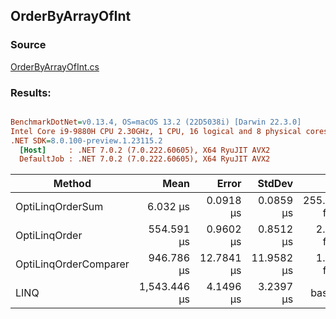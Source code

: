 ﻿## OrderByArrayOfInt

### Source
[OrderByArrayOfInt.cs](../../src/StructLinq.Benchmark/OrderByArrayOfInt.cs)

### Results:
``` ini

BenchmarkDotNet=v0.13.4, OS=macOS 13.2 (22D5038i) [Darwin 22.3.0]
Intel Core i9-9880H CPU 2.30GHz, 1 CPU, 16 logical and 8 physical cores
.NET SDK=8.0.100-preview.1.23115.2
  [Host]     : .NET 7.0.2 (7.0.222.60605), X64 RyuJIT AVX2
  DefaultJob : .NET 7.0.2 (7.0.222.60605), X64 RyuJIT AVX2


```
|                Method |         Mean |      Error |     StdDev |           Ratio | RatioSD |    Gen0 |   Gen1 | Allocated |     Alloc Ratio |
|---------------------- |-------------:|-----------:|-----------:|----------------:|--------:|--------:|-------:|----------:|----------------:|
|      OptiLinqOrderSum |     6.032 μs |  0.0918 μs |  0.0859 μs | 255.323x faster |   3.83x |       - |      - |      40 B | 3,007.850x less |
|         OptiLinqOrder |   554.591 μs |  0.9602 μs |  0.8512 μs |   2.783x faster |   0.01x |  3.9063 |      - |   40377 B |     2.980x less |
| OptiLinqOrderComparer |   946.786 μs | 12.7841 μs | 11.9582 μs |   1.631x faster |   0.02x |  3.9063 |      - |   40466 B |     2.973x less |
|                  LINQ | 1,543.446 μs |  4.1496 μs |  3.2397 μs |        baseline |         | 13.6719 | 1.9531 |  120314 B |                 |
